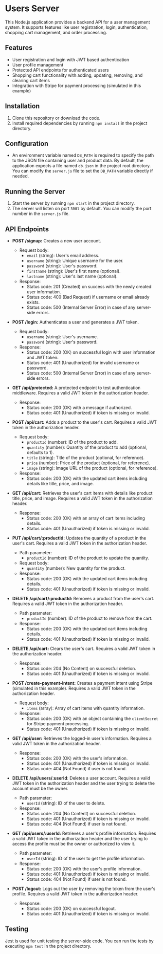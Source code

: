 # Users Server

This Node.js application provides a backend API for a user management system. It supports features like user registration, login, authentication, shopping cart management, and order processing.

## Features

- User registration and login with JWT based authentication
- User profile management
- Protected API endpoints for authenticated users
- Shopping cart functionality with adding, updating, removing, and clearing cart items
- Integration with Stripe for payment processing (simulated in this example)

## Installation

1. Clone this repository or download the code.
2. Install required dependencies by running `npm install` in the project directory.

## Configuration

- An environment variable named `DB_PATH` is required to specify the path to the JSON file containing user and product data. By default, the application expects a file named `db.json` in the project root directory. You can modify the `server.js` file to set the `DB_PATH` variable directly if needed.

## Running the Server

1. Start the server by running `npm start` in the project directory.
2. The server will listen on port `3001` by default. You can modify the port number in the `server.js` file.

## API Endpoints

- **POST /signup:** Creates a new user account.

  - Request body:
    - `email` (string): User's email address.
    - `username` (string): Unique username for the user.
    - `password` (string): User's password.
    - `firstname` (string): User's first name (optional).
    - `lastname` (string): User's last name (optional).
  - Response:
    - Status code: 201 (Created) on success with the newly created user information.
    - Status code: 400 (Bad Request) if username or email already exists.
    - Status code: 500 (Internal Server Error) in case of any server-side errors.

- **POST /login:** Authenticates a user and generates a JWT token.

  - Request body:
    - `username` (string): User's username.
    - `password` (string): User's password.
  - Response:
    - Status code: 200 (OK) on successful login with user information and JWT token.
    - Status code: 401 (Unauthorized) for invalid username or password.
    - Status code: 500 (Internal Server Error) in case of any server-side errors.

- **GET /api/protected:** A protected endpoint to test authentication middleware. Requires a valid JWT token in the authorization header.

  - Response:
    - Status code: 200 (OK) with a message if authorized.
    - Status code: 401 (Unauthorized) if token is missing or invalid.

- **POST /api/cart:** Adds a product to the user's cart. Requires a valid JWT token in the authorization header.

  - Request body:
    - `productId` (number): ID of the product to add.
    - `quantity` (number): Quantity of the product to add (optional, defaults to 1).
    - `title` (string): Title of the product (optional, for reference).
    - `price` (number): Price of the product (optional, for reference).
    - `image` (string): Image URL of the product (optional, for reference).
  - Response:
    - Status code: 200 (OK) with the updated cart items including details like title, price, and image.

- **GET /api/cart:** Retrieves the user's cart items with details like product title, price, and image. Requires a valid JWT token in the authorization header.

  - Response:
    - Status code: 200 (OK) with an array of cart items including details.
    - Status code: 401 (Unauthorized) if token is missing or invalid.

- **PUT /api/cart/:productId:** Updates the quantity of a product in the user's cart. Requires a valid JWT token in the authorization header.
  - Path parameter:
    - `productId` (number): ID of the product to update the quantity.
  - Request body:
    - `quantity` (number): New quantity for the product.
  - Response:
    - Status code: 200 (OK) with the updated cart items including details.
    - Status code: 401 (Unauthorized) if token is missing or invalid.

* **DELETE /api/cart/:productId:** Removes a product from the user's cart. Requires a valid JWT token in the authorization header.

  - Path parameter:
    - `productId` (number): ID of the product to remove from the cart.
  - Response:
    - Status code: 200 (OK) with the updated cart items including details.
    - Status code: 401 (Unauthorized) if token is missing or invalid.

* **DELETE /api/cart:** Clears the user's cart. Requires a valid JWT token in the authorization header.

  - Response:
    - Status code: 204 (No Content) on successful deletion.
    - Status code: 401 (Unauthorized) if token is missing or invalid.

* **POST /create-payment-intent:** Creates a payment intent using Stripe (simulated in this example). Requires a valid JWT token in the authorization header.

  - Request body:
    - `items` (array): Array of cart items with quantity information.
  - Response:
    - Status code: 200 (OK) with an object containing the `clientSecret` for Stripe payment processing.
    - Status code: 401 (Unauthorized) if token is missing or invalid.

* **GET /api/user:** Retrieves the logged-in user's information. Requires a valid JWT token in the authorization header.

  - Response:
    - Status code: 200 (OK) with the user's information.
    - Status code: 401 (Unauthorized) if token is missing or invalid.
    - Status code: 404 (Not Found) if user is not found.

* **DELETE /api/users/:userId:** Deletes a user account. Requires a valid JWT token in the authorization header and the user trying to delete the account must be the owner.

  - Path parameter:
    - `userId` (string): ID of the user to delete.
  - Response:
    - Status code: 204 (No Content) on successful deletion.
    - Status code: 401 (Unauthorized) if token is missing or invalid.
    - Status code: 404 (Not Found) if user is not found.

* **GET /api/users/:userId:** Retrieves a user's profile information. Requires a valid JWT token in the authorization header and the user trying to access the profile must be the owner or authorized to view it.

  - Path parameter:
    - `userId` (string): ID of the user to get the profile information.
  - Response:
    - Status code: 200 (OK) with the user's profile information.
    - Status code: 401 (Unauthorized) if token is missing or invalid.
    - Status code: 404 (Not Found) if user is not found.

* **POST /logout:** Logs out the user by removing the token from the user's profile. Requires a valid JWT token in the authorization header.
  - Response:
    - Status code: 200 (OK) on successful logout.
    - Status code: 401 (Unauthorized) if token is missing or invalid.

## Testing

Jest is used for unit testing the server-side code. You can run the tests by executing `npm test` in the project directory.
